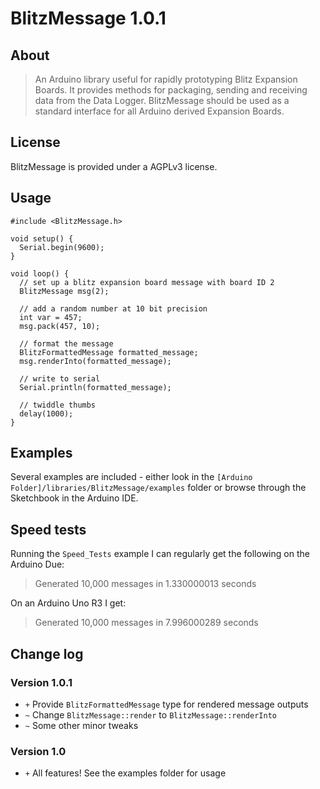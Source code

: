 # BlitzMessage 1.0.1

## About

> An Arduino library useful for rapidly prototyping Blitz Expansion Boards.  It provides 
> methods for packaging, sending and receiving data from the Data Logger.  BlitzMessage 
> should be used as a standard interface for all Arduino derived Expansion Boards.

## License

BlitzMessage is provided under a AGPLv3 license. 

## Usage

    #include <BlitzMessage.h>
    
    void setup() {
      Serial.begin(9600);
    }
    
    void loop() {
      // set up a blitz expansion board message with board ID 2
      BlitzMessage msg(2);
      
      // add a random number at 10 bit precision
      int var = 457;
      msg.pack(457, 10);
      
      // format the message
      BlitzFormattedMessage formatted_message;
      msg.renderInto(formatted_message);
      
      // write to serial
      Serial.println(formatted_message);
      
      // twiddle thumbs
      delay(1000);
    }

## Examples

Several examples are included - either look in the `[Arduino Folder]/libraries/BlitzMessage/examples` 
folder or browse through the Sketchbook in the Arduino IDE.

## Speed tests

Running the `Speed_Tests` example I can regularly get the following on the Arduino Due:

 > Generated 10,000 messages in 1.330000013 seconds

On an Arduino Uno R3 I get:

 > Generated 10,000 messages in 7.996000289 seconds

## Change log

### Version 1.0.1

 - `+` Provide `BlitzFormattedMessage` type for rendered message outputs
 - `~` Change `BlitzMessage::render` to `BlitzMessage::renderInto`
 - `~` Some other minor tweaks

### Version 1.0

- `+` All features! See the examples folder for usage